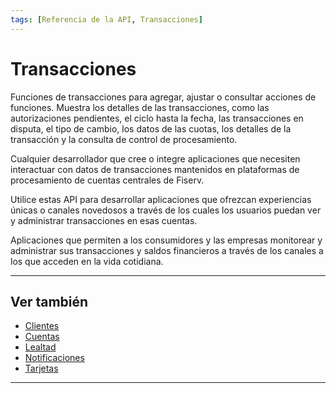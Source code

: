 ```yaml
---
tags: [Referencia de la API, Transacciones]
---
```


# Transacciones

Funciones de transacciones para agregar, ajustar o consultar acciones de funciones. Muestra los detalles de las transacciones, como las autorizaciones pendientes, el ciclo hasta la fecha, las transacciones en disputa, el tipo de cambio, los datos de las cuotas, los detalles de la transacción y la consulta de control de procesamiento.

<!--
type: tab
titles: ¿Para quién es?, ¿Cómo se usa?, Usos potenciales
-->

Cualquier desarrollador que cree o integre aplicaciones que necesiten interactuar con datos de transacciones mantenidos en plataformas de procesamiento de cuentas centrales de Fiserv.

<!--
type: tab
-->

Utilice estas API para desarrollar aplicaciones que ofrezcan experiencias únicas o canales novedosos a través de los cuales los usuarios puedan ver y administrar transacciones en esas cuentas.

<!--
type: tab
-->

Aplicaciones que permiten a los consumidores y las empresas monitorear y administrar sus transacciones y saldos financieros a través de los canales a los que acceden en la vida cotidiana.

<!-- type: tab-end -->

---

## Ver también

- [Clientes](?path=docs/spanish/referencia-api/1-clientes.md)
- [Cuentas](?path=docs/spanish/referencia-api/2-cuentas.md)
- [Lealtad](?path=docs/spanish/referencia-api/3-lealtad.md)
- [Notificaciones](?path=docs/spanish/referencia-api/4-notificaciones.md)
- [Tarjetas](?path=docs/spanish/referencia-api/5-tarjetas.md)

---
